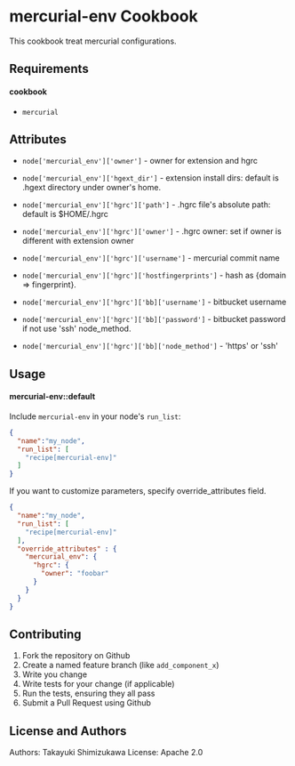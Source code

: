 mercurial-env Cookbook
=========================

This cookbook treat mercurial configurations.

Requirements
------------

#### cookbook
- `mercurial`

Attributes
----------

- `node['mercurial_env']['owner']` - owner for extension and hgrc
- `node['mercurial_env']['hgext_dir']` - extension install dirs: default is .hgext directory under owner's home.

- `node['mercurial_env']['hgrc']['path']` - .hgrc file's absolute path: default is $HOME/.hgrc
- `node['mercurial_env']['hgrc']['owner']` - .hgrc owner: set if owner is different with extension owner
- `node['mercurial_env']['hgrc']['username']` - mercurial commit name
- `node['mercurial_env']['hgrc']['hostfingerprints']` - hash as {domain => fingerprint}.
- `node['mercurial_env']['hgrc']['bb]['username']` - bitbucket username
- `node['mercurial_env']['hgrc']['bb]['password']` - bitbucket password if not use 'ssh' node_method.
- `node['mercurial_env']['hgrc']['bb]['node_method']` - 'https' or 'ssh'


Usage
-----
#### mercurial-env::default

Include `mercurial-env` in your node's `run_list`:

```json
{
  "name":"my_node",
  "run_list": [
    "recipe[mercurial-env]"
  ]
}
```

If you want to customize parameters, specify override_attributes field.

```json
{
  "name":"my_node",
  "run_list": [
    "recipe[mercurial-env]"
  ],
  "override_attributes" : {
    "mercurial_env": {
      "hgrc": {
        "owner": "foobar"
      }
    }
  }
}
```

Contributing
------------

1. Fork the repository on Github
2. Create a named feature branch (like `add_component_x`)
3. Write you change
4. Write tests for your change (if applicable)
5. Run the tests, ensuring they all pass
6. Submit a Pull Request using Github

License and Authors
-------------------
Authors: Takayuki Shimizukawa
License: Apache 2.0
